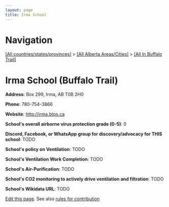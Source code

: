 ```yaml
---
layout: page
title: Irma School
---
```

# Navigation

[[All countries/states/provinces]](../../..) > [[All Alberta Areas/Cities]](../..) > [[All In Buffalo Trail]](..)

# Irma School (Buffalo Trail)

**Address**: Box 299, Irma, AB T0B 2H0

**Phone**: 780-754-3866

**Website**: <http://irma.btps.ca>

**School's overall airborne virus protection grade (0-5)**: 0

**Discord, Facebook, or WhatsApp group for discovery/advocacy for THIS school**: TODO

**School's policy on Ventilation**: TODO

**School's Ventilation Work Completion**: TODO

**School's Air-Purification**: TODO

**School's CO2 monitoring to actively drive ventilation and filtration**: TODO

**School's Wikidata URL**: TODO


[Edit this page](https://github.com/ventilate-schools/AB/edit/main/./Buffalo_Trail/Irma_School.md). See also [rules for contribution](../../../contribution-rules/)